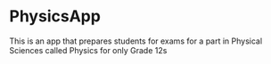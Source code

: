 # PhysicsApp
This is an app that prepares students for exams for a  part in Physical Sciences called Physics for only Grade 12s
